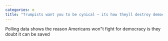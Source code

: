 ```yaml
---
categories: e
title: "Trumpists want you to be cynical — its how theyll destroy democracy"
---
```

Polling data shows the reason Americans won"t fight for democracy is they doubt it can be saved